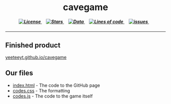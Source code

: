 <h1 align = "center">cavegame</h1>

<h5 align = "center">
<a href = "https://github.com/yeeteeyt/cavegame/blob/main/LICENSE.txt">	
	<img alt="License" src="https://img.shields.io/badge/License-MPL--2.0-important?logo=GitHub&logoColor=white&style=for-the-badge">
</a>⠀

<a href = "https://github.com/yeeteeyt/cavegame/stargazers">	
	<img alt="Stars" src="https://img.shields.io/github/stars/yeeteeyt/cavegame?logo=GitHub&logoColor=white&style=for-the-badge">
</a>⠀

<a href = "https://github.com/yeeteeyt/cavegame/find/main">	
	<img alt="Data" src="https://img.shields.io/github/repo-size/yeeteeyt/cavegame?color=lightblue&label=Data&logo=GitHub&logoColor=white&style=for-the-badge">
</a>⠀

<a href = "https://github.com/yeeteeyt/cavegame/find/main">
	<img alt="Lines of code" src="https://img.shields.io/tokei/lines/github/yeeteeyt/cavegame?color=green&label=Lines&logo=Circle&logoColor=white&style=for-the-badge">
</a>⠀

<a href = "https://github.com/yeeteeyt/cavegame/issues">	
	<img alt="issues" src="https://img.shields.io/github/issues/yeeteeyt/cavegame?color=success&label=issues&logo=GitHub%20Actions&logoColor=white&style=for-the-badge">
</a>⠀  

</h5>

_____
<h2>Finished product</h2>
<a href = "https://yeeteeyt.github.io/cavegame/">yeeteeyt.github.io/cavegame</a>

## Our files
- [index.html](https://github.com/yeeteeyt/cavegame/blob/909d79694c6ee8412f53d1025864d63f54d15897/index.html) - The code to the GitHub page
- [codes.css](https://github.com/yeeteeyt/cavegame/blob/909d79694c6ee8412f53d1025864d63f54d15897/codes.css) - The formatting
- [codes.js](https://github.com/yeeteeyt/cavegame/blob/909d79694c6ee8412f53d1025864d63f54d15897/codes.js) - The code to the game itself
